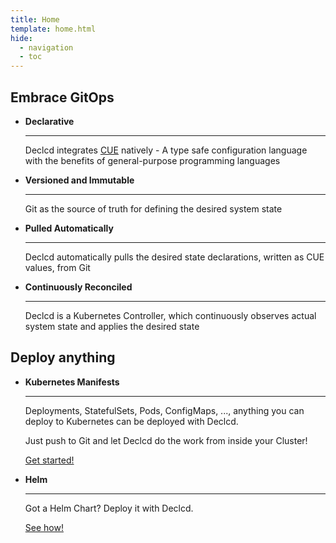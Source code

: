 ```yaml
---
title: Home
template: home.html
hide:
  - navigation
  - toc
---
```

## Embrace GitOps
<div class="grid cards" markdown>

-   __Declarative__

    ---

    Declcd integrates [CUE](https://cuelang.org/) natively - A type safe configuration language with the benefits of general-purpose programming languages

-   __Versioned and Immutable__

    ---

    Git as the source of truth for defining the desired system state

-   __Pulled Automatically__

    ---

    Declcd automatically pulls the desired state declarations, written as CUE values, from Git

-   __Continuously Reconciled__

    ---

    Declcd is a Kubernetes Controller, which continuously observes actual system state and applies the desired state

</div>

## Deploy anything
<div class="grid cards" markdown>

-   __Kubernetes Manifests__

    ---

    Deployments, StatefulSets, Pods, ConfigMaps, ..., anything you can deploy to Kubernetes can be deployed with Declcd.

    Just push to Git and let Declcd do the work from inside your Cluster!

    [Get started!](documentation/getting-started/installation.md)

-   __Helm__

    ---

    Got a Helm Chart? Deploy it with Declcd.

    [See how!](documentation/features/helm.md)

</div>
